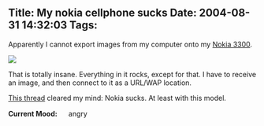Title: My nokia cellphone sucks
Date: 2004-08-31 14:32:03
Tags: 
---
<p>Apparently I cannot export images from my computer onto my <a href="http://latinoamerica.ext.nokia.com/phones/gallery/view_product.asp?id=2819">Nokia 3300</a>.

</p>
<img src="http://latinoamerica.ext.nokia.com/download/images/product/20030821_142613_14727.jpg"/><p>

That is totally insane. Everything in it rocks, except for that. I have to receive an image, and then connect to it as a URL/WAP location.

<a href="http://www.mobiledia.com/forum/topic3801.html">This thread</a> cleared my mind: Nokia sucks. At least with this model.
</p>
<strong>Current Mood:</strong> <img width="15" height="15" src="http://stat.livejournal.com/img/mood/growf/smileys/angry.gif"/> angry
